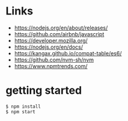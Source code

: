 # Links

- https://nodejs.org/en/about/releases/
- https://github.com/airbnb/javascript
- https://developer.mozilla.org/
- https://nodejs.org/en/docs/
- https://kangax.github.io/compat-table/es6/
- https://github.com/nvm-sh/nvm
- https://www.npmtrends.com/

# getting started

```
$ npm install
$ npm start
```
